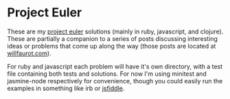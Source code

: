 # Project Euler

These are my [project euler](https://projecteuler.net) solutions (mainly in
ruby, javascript, and clojure).  These are partially a companion to a series of
posts discussing interesting ideas or problems that come up along the way
(those posts are located at [willfaurot.com](http://willfaurot.com)).

For ruby and javascript each problem will have it's own directory, with a test file
containing both tests and solutions.  For now I'm using minitest and jasmine-node
respectively for convenience, though you could easily run the examples in something
like irb or [jsfiddle](http://jsfiddle.net).

